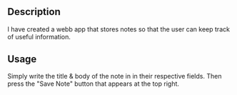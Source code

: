 # <Note Taken>

## Description

I have created a webb app that stores notes so that the user can keep track of useful information. 

## Usage

Simply write the title & body of the note in in their respective fields. Then press the "Save Note" button that appears at the top right. 

